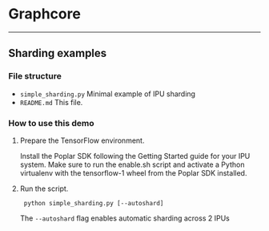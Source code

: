 # Graphcore
---
## Sharding examples

### File structure

* `simple_sharding.py` Minimal example of IPU sharding
* `README.md` This file.

### How to use this demo

1) Prepare the TensorFlow environment.

   Install the Poplar SDK following the Getting Started guide for your IPU system.
   Make sure to run the enable.sh script and activate a Python virtualenv with the
   tensorflow-1 wheel from the Poplar SDK installed.

2) Run the script.

        python simple_sharding.py [--autoshard]

    The `--autoshard` flag enables automatic sharding across 2 IPUs

